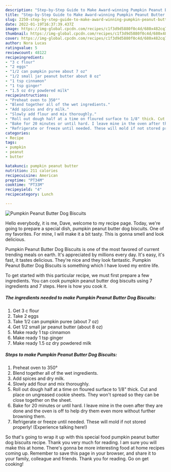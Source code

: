 ```yaml
---
description: "Step-by-Step Guide to Make Award-winning Pumpkin Peanut Butter Dog Biscuits"
title: "Step-by-Step Guide to Make Award-winning Pumpkin Peanut Butter Dog Biscuits"
slug: 2250-step-by-step-guide-to-make-award-winning-pumpkin-peanut-butter-dog-biscuits
date: 2022-01-19T16:37:39.437Z
image: https://img-global.cpcdn.com/recipes/c1f3d9d5880f0c4d/680x482cq70/pumpkin-peanut-butter-dog-biscuits-recipe-main-photo.jpg
thumbnail: https://img-global.cpcdn.com/recipes/c1f3d9d5880f0c4d/680x482cq70/pumpkin-peanut-butter-dog-biscuits-recipe-main-photo.jpg
cover: https://img-global.cpcdn.com/recipes/c1f3d9d5880f0c4d/680x482cq70/pumpkin-peanut-butter-dog-biscuits-recipe-main-photo.jpg
author: Nora Lucas
ratingvalue: 5
reviewcount: 48122
recipeingredient:
- "3 c flour"
- "2 eggs"
- "1/2 can pumpkin puree about 7 oz"
- "1/2 small jar peanut butter about 8 oz"
- "1 tsp cinnamon"
- "1 tsp ginger"
- "1.5 oz dry powdered milk"
recipeinstructions:
- "Preheat oven to 350°"
- "Blend together all of the wet ingredients."
- "Add spices and dry milk."
- "Slowly add flour and mix thoroughly."
- "Roll out dough half at a time on floured surface to 1/8" thick. Cut and place on ungreased cookie sheets. They won't spread so they can be close together on the sheet."
- "Bake for 20 minutes or until hard. I leave mine in the oven after they are done and the oven is off to help dry them even more without further browning them."
- "Refrigerate or freeze until needed. These will mold if not stored properly! (Experience talking here!)"
categories:
- Recipe
tags:
- pumpkin
- peanut
- butter

katakunci: pumpkin peanut butter 
nutrition: 211 calories
recipecuisine: American
preptime: "PT34M"
cooktime: "PT33M"
recipeyield: "4"
recipecategory: Lunch

---
```



![Pumpkin Peanut Butter Dog Biscuits](https://img-global.cpcdn.com/recipes/c1f3d9d5880f0c4d/680x482cq70/pumpkin-peanut-butter-dog-biscuits-recipe-main-photo.jpg)

Hello everybody, it is me, Dave, welcome to my recipe page. Today, we're going to prepare a special dish, pumpkin peanut butter dog biscuits. One of my favorites. For mine, I will make it a bit tasty. This is gonna smell and look delicious.

Pumpkin Peanut Butter Dog Biscuits is one of the most favored of current trending meals on earth. It's appreciated by millions every day. It's easy, it's fast, it tastes delicious. They're nice and they look fantastic. Pumpkin Peanut Butter Dog Biscuits is something which I have loved my entire life.




To get started with this particular recipe, we must first prepare a few ingredients. You can cook pumpkin peanut butter dog biscuits using 7 ingredients and 7 steps. Here is how you cook it.

<!--inarticleads1-->

##### The ingredients needed to make Pumpkin Peanut Butter Dog Biscuits:

1. Get 3 c flour
1. Take 2 eggs
1. Take 1/2 can pumpkin puree (about 7 oz)
1. Get 1/2 small jar peanut butter (about 8 oz)
1. Make ready 1 tsp cinnamon
1. Make ready 1 tsp ginger
1. Make ready 1.5 oz dry powdered milk




<!--inarticleads2-->

##### Steps to make Pumpkin Peanut Butter Dog Biscuits:

1. Preheat oven to 350°
1. Blend together all of the wet ingredients.
1. Add spices and dry milk.
1. Slowly add flour and mix thoroughly.
1. Roll out dough half at a time on floured surface to 1/8" thick. Cut and place on ungreased cookie sheets. They won't spread so they can be close together on the sheet.
1. Bake for 20 minutes or until hard. I leave mine in the oven after they are done and the oven is off to help dry them even more without further browning them.
1. Refrigerate or freeze until needed. These will mold if not stored properly! (Experience talking here!)




So that's going to wrap it up with this special food pumpkin peanut butter dog biscuits recipe. Thank you very much for reading. I am sure you will make this at home. There's gonna be more interesting food at home recipes coming up. Remember to save this page in your browser, and share it to your family, colleague and friends. Thank you for reading. Go on get cooking!

